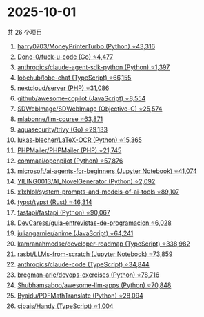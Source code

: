 # 2025-10-01

共 26 个项目

<!-- BEGIN GITHUB -->
<!-- 最后更新时间 2025-10-01 21:21:58 +0800 -->
1. [harry0703/MoneyPrinterTurbo (Python) ⭐43,316](https://github.com/harry0703/MoneyPrinterTurbo)
1. [Done-0/fuck-u-code (Go) ⭐4,477](https://github.com/Done-0/fuck-u-code)
1. [anthropics/claude-agent-sdk-python (Python) ⭐1,397](https://github.com/anthropics/claude-agent-sdk-python)
1. [lobehub/lobe-chat (TypeScript) ⭐66,155](https://github.com/lobehub/lobe-chat)
1. [nextcloud/server (PHP) ⭐31,086](https://github.com/nextcloud/server)
1. [github/awesome-copilot (JavaScript) ⭐8,554](https://github.com/github/awesome-copilot)
1. [SDWebImage/SDWebImage (Objective-C) ⭐25,574](https://github.com/SDWebImage/SDWebImage)
1. [mlabonne/llm-course ⭐63,871](https://github.com/mlabonne/llm-course)
1. [aquasecurity/trivy (Go) ⭐29,133](https://github.com/aquasecurity/trivy)
1. [lukas-blecher/LaTeX-OCR (Python) ⭐15,365](https://github.com/lukas-blecher/LaTeX-OCR)
1. [PHPMailer/PHPMailer (PHP) ⭐21,745](https://github.com/PHPMailer/PHPMailer)
1. [commaai/openpilot (Python) ⭐57,876](https://github.com/commaai/openpilot)
1. [microsoft/ai-agents-for-beginners (Jupyter Notebook) ⭐41,074](https://github.com/microsoft/ai-agents-for-beginners)
1. [YILING0013/AI_NovelGenerator (Python) ⭐2,092](https://github.com/YILING0013/AI_NovelGenerator)
1. [x1xhlol/system-prompts-and-models-of-ai-tools ⭐89,107](https://github.com/x1xhlol/system-prompts-and-models-of-ai-tools)
1. [typst/typst (Rust) ⭐46,314](https://github.com/typst/typst)
1. [fastapi/fastapi (Python) ⭐90,067](https://github.com/fastapi/fastapi)
1. [DevCaress/guia-entrevistas-de-programacion ⭐6,028](https://github.com/DevCaress/guia-entrevistas-de-programacion)
1. [juliangarnier/anime (JavaScript) ⭐64,241](https://github.com/juliangarnier/anime)
1. [kamranahmedse/developer-roadmap (TypeScript) ⭐338,982](https://github.com/kamranahmedse/developer-roadmap)
1. [rasbt/LLMs-from-scratch (Jupyter Notebook) ⭐73,859](https://github.com/rasbt/LLMs-from-scratch)
1. [anthropics/claude-code (TypeScript) ⭐34,844](https://github.com/anthropics/claude-code)
1. [bregman-arie/devops-exercises (Python) ⭐78,716](https://github.com/bregman-arie/devops-exercises)
1. [Shubhamsaboo/awesome-llm-apps (Python) ⭐70,848](https://github.com/Shubhamsaboo/awesome-llm-apps)
1. [Byaidu/PDFMathTranslate (Python) ⭐28,094](https://github.com/Byaidu/PDFMathTranslate)
1. [cjpais/Handy (TypeScript) ⭐1,004](https://github.com/cjpais/Handy)
<!-- END GITHUB -->